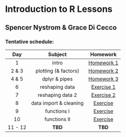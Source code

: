 # Introduction to R Lessons
## Spencer Nystrom & Grace Di Cecco

### Tentative schedule:
|Day | Subject | Homework |
|:--:|:---:|:------------:|
|1  |intro | [Homework 1](https://github.com/UNC-HLC-R-Intro/lessons/blob/master/class_introduction/Homework1.Rmd) |
|2 & 3  |plotting (& factors) | [Homework 2](https://github.com/UNC-HLC-R-Intro/lessons/blob/master/intro_to_ggplot/HLC_intro_to_ggplot.md) |
|4 & 5  |dplyr & pipes |[Homework 3](https://github.com/UNC-HLC-R-Intro/lessons/blob/master/intro_to_dplyr/HLC_intro_to_dplyr.md) |
|6  |reshaping data |[Exercise 1](https://github.com/UNC-HLC-R-Intro/lessons/blob/master/reshaping_data/tidy_data_exercises_day1.md)|
|7  |reshaping data 2|[Exercise 2](https://github.com/UNC-HLC-R-Intro/lessons/blob/master/reshaping_data/tidy_data_exercises_day2.md)|
|8  |data import & cleaning |[Exercise](https://github.com/UNC-HLC-R-Intro/lessons/blob/master/data_import/data_import.md)|
|9  |functions I |[Exercise](https://github.com/UNC-HLC-R-Intro/lessons/blob/master/functions/functions_day1.md)|
|10  |functions II |[Exercise](https://github.com/UNC-HLC-R-Intro/lessons/blob/master/functions/functions_day2.md)|
|11 - 12 | **TBD** |**TBD** |
